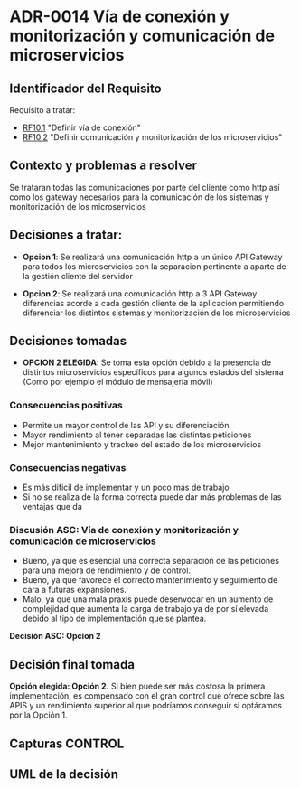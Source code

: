 # ADR-0014 Vía de conexión y monitorización y comunicación de microservicios

## Identificador del Requisito

Requisito a tratar: 
* [RF10.1](../Requisitos/rf10.1.md) "Definir vía de conexión"
* [RF10.2](../Requisitos/rf10.2.md) "Definir comunicación  y monitorización de los microservicios"

## Contexto y problemas a resolver

Se trataran todas las comunicaciones por parte del cliente como http así como los gateway necesarios para la comunicación de los sistemas y monitorización de los microservicios

## Decisiones a tratar:

* **Opcion 1**: Se realizará una comunicación http a un único API Gateway para todos los microservicios con la separacion pertinente a aparte de la gestión cliente del servidor

* **Opcion 2**: Se realizará una comunicación http a 3 API Gateway diferencias acorde a cada gestión cliente de la aplicación permitiendo diferenciar los distintos sistemas y monitorización de los microservicios



## Decisiones tomadas
* **OPCION 2 ELEGIDA**: Se toma esta opción debido a la presencia de distintos microservicios específicos para algunos estados del sistema (Como por ejemplo el módulo de mensajería móvil)


### Consecuencias positivas <!-- optional -->

* Permite un mayor control de las API y su diferenciación
* Mayor rendimiento al tener separadas las distintas peticiones
* Mejor mantenimiento y trackeo del estado de los microservicios

### Consecuencias negativas <!-- optional -->

* Es más dificil de implementar y un poco más de trabajo
* Si no se realiza de la forma correcta puede dar más problemas de las ventajas que da

### Discusión ASC: Vía de conexión y monitorización y comunicación de microservicios

+ Bueno, ya que es esencial una correcta separación de las peticiones para una mejora de rendimiento y de control.
+ Bueno, ya que favorece el correcto mantenimiento y seguimiento de cara a futuras expansiones.
+ Malo, ya que una mala praxis puede desenvocar en un aumento de complejidad que aumenta la carga de trabajo ya de por sí elevada debido al tipo de implementación que se plantea.

**Decisión ASC: Opcion 2** 

## Decisión final tomada

**Opción elegida: Opción 2.** Si bien puede ser más costosa la primera implementación, es compensado con el gran control que ofrece sobre las APIS y un rendimiento superior al que podríamos conseguir si optáramos por la Opción 1.

## Capturas CONTROL 


## UML de la decisión







